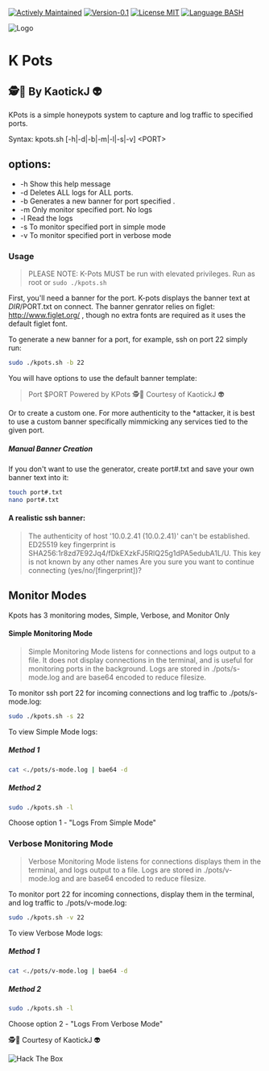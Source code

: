 [![Actively Maintained](https://img.shields.io/badge/Maintenance%20Level-Actively%20Maintained-green.svg)](https://gist.github.com/cheerfulstoic/d107229326a01ff0f333a1d3476e068d) [![Version-0.1](https://img.shields.io/badge/Version-0.1-green)](https://img.shields.io/badge/Version-0.1-green) [![License MIT](https://img.shields.io/badge/License-MIT-blue)](https://github.com/kaotickj/K-Pots/blob/main/LICENSE) [![Language BASH](https://img.shields.io/badge/Language-BASH-red)](https://www.gnu.org/software/bash/)

![Logo](https://kdgwebsolutions.com/assets/img/k-pots.png)
# K Pots
## 🕵🔎 By KaotickJ 👽 

 KPots is a simple honeypots system to capture and log traffic to specified ports.

 Syntax: kpots.sh [-h|-d|-b|-m|-l|-s|-v] \<PORT\>

   options:
   -------------------------------------------
   * -h Show this help message
   * -d <PORT> Deletes ALL logs for ALL ports.
   * -b <PORT> Generates a new banner for port specified .
   * -m <PORT> Only monitor specified port. No logs
   * -l <PORT> Read the logs
   * -s <PORT> To monitor specified port in simple mode
   * -v <PORT> To monitor specified port in verbose mode
### Usage
>  PLEASE NOTE:  K-Pots MUST be run with elevated privileges. Run as root or `sudo ./kpots.sh `

First, you'll need a banner for the port.  K-pots displays the banner text at $DIR/$PORT.txt on connect. The banner genrator relies on figlet: http://www.figlet.org/ , though no extra fonts are required as it uses the default figlet font.

To generate a new banner for a port, for example, ssh on port 22  simply run:
```sh
sudo ./kpots.sh -b 22
```
You will have options to use the default banner template:
> Port $PORT
  Powered by KPots
  🕵🔎 Courtesy of KaotickJ 👽

Or to create a custom one. For more authenticity to the *attacker, it is best to use a custom banner specifically mimmicking any services tied to the given port. 

##### Manual Banner Creation 
If you don't want to use the generator, create port#.txt and save your own banner text into it:
```sh
touch port#.txt
nano port#.txt
```
#### A realistic ssh banner:
>The authenticity of host '10.0.2.41 (10.0.2.41)' can't be established.
ED25519 key fingerprint is SHA256:1r8zd7E92Jq4/fDkEXzkFJ5RlQ25g1dPA5edubA1L/U.
This key is not known by any other names
Are you sure you want to continue connecting (yes/no/[fingerprint])?

## Monitor Modes
Kpots has 3 monitoring modes, Simple, Verbose, and Monitor Only
#### Simple Monitoring Mode

> Simple Monitoring Mode listens for connections and logs output to a file.  It does not display connections in the terminal, and is useful for monitoring ports in the background.  Logs are stored in ./pots/s-mode.log and are base64 encoded to reduce filesize.

To monitor ssh port 22 for incoming connections and log traffic to ./pots/s-mode.log:
```sh
sudo ./kpots.sh -s 22
```
To view Simple Mode logs:
##### Method 1
```sh
cat <./pots/s-mode.log | bae64 -d
```

##### Method 2
```sh
sudo ./kpots.sh -l
```
Choose option 1 - "Logs From Simple Mode"

### Verbose Monitoring Mode
> Verbose Monitoring Mode listens for connections displays them in the terminal, and logs output to a file. Logs are stored in ./pots/v-mode.log and are base64 encoded to reduce filesize.

To monitor port 22 for incoming connections, display them in the terminal, and log traffic to ./pots/v-mode.log:
```sh
sudo ./kpots.sh -v 22
```
To view Verbose Mode logs:
##### Method 1
```sh
cat <./pots/v-mode.log | bae64 -d
```

##### Method 2
```sh
sudo ./kpots.sh -l
```
Choose option 2 - "Logs From Verbose Mode"

 
🕵🔎 Courtesy of KaotickJ 👽

![Hack The Box](http://www.hackthebox.eu/badge/image/476578)
